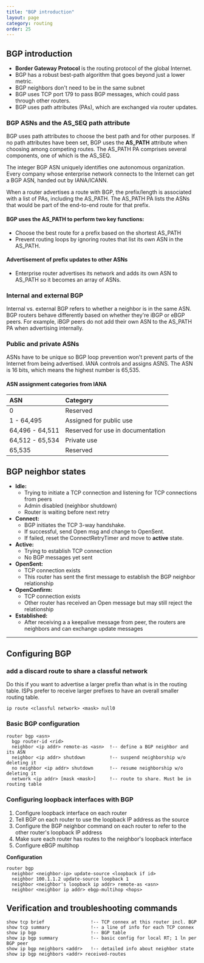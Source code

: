 ```yaml
---
title: "BGP introduction"
layout: page
category: routing
order: 25
---
```


## BGP introduction
* __Border Gateway Protocol__ is the routing protocol of the global Internet.
* BGP has a robust best-path algorithm that goes beyond just a lower metric.
* BGP neighbors don't need to be in the same subnet
* BGP uses TCP port 179 to pass BGP messages, which could pass through other routers.
* BGP uses path attributes (PAs), which are exchanged via router updates.

### BGP ASNs and the AS_SEQ path attribute
BGP uses path attributes to choose the best path and for other purposes. If no path attributes have been set, BGP uses the __AS_PATH__ attribute when choosing among competing routes. The AS_PATH PA comprises several components, one of which is the AS_SEQ.

The integer BGP ASN uniquely identifies one autonomous organization. Every company whose enterprise network connects to the Internet can get a BGP ASN, handed out by IANA/ICANN.

When a router advertises a route with BGP, the prefix/length is associated with a list of PAs, including the AS_PATH. The AS_PATH PA lists the ASNs that would be part of the end-to-end route for that prefix.

#### BGP uses the AS_PATH to perform two key functions:

* Choose the best route for a prefix based on the shortest AS_PATH
* Prevent routing loops by ignoring routes that list its own ASN in the AS_PATH.

#### Advertisement of prefix updates to other ASNs

* Enterprise router advertises its network and adds its own ASN to AS_PATH so it becomes an array of ASNs.

### Internal and external BGP
Internal vs. external BGP refers to whether a neighbor is in the same ASN. BGP routers behave differently based on whether they're iBGP or eBGP peers. For example, iBGP peers do not add their own ASN to the AS_PATH PA when advertising internally.

### Public and private ASNs
ASNs have to be unique so BGP loop prevention won't prevent parts of the Internet from being advertised. IANA controls and assigns ASNS. The ASN is 16 bits, which means the highest number is 65,535.

#### ASN assignment categories from IANA

| ASN             | Category                          |
| :---            | :---                              |
| 0               | Reserved                          |
| 1 - 64,495      | Assigned for public use           |
| 64,496 - 64,511 | Reserved for use in documentation |
| 64,512 - 65,534 | Private use                       |
| 65,535          | Reserved                          |


## BGP neighbor states
* __Idle:__
    - Trying to initiate a TCP connection and listening for TCP connections from peers
    - Admin disabled (neighbor shutdown)
    - Router is waiting before next retry
* __Connect:__
    - BGP initiates the TCP 3-way handshake.
    - If successful, send Open msg and change to OpenSent.
    - If failed, reset the ConnectRetryTimer and move to __active__ state.
* __Active:__
    - Trying to establish TCP connection
    - No BGP messages yet sent
* __OpenSent:__
    - TCP connection exists
    - This router has sent the first message to establish the BGP neighbor relationship
* __OpenConfirm:__
    - TCP connection exists
    - Other router has received an Open message but may still reject the relationship
* __Established:__
    - After receiving a a keepalive message from peer, the routers are neighbors and can exchange update messages

***

## Configuring BGP

### add a discard route to share a classful network
Do this if you want to advertise a larger prefix than what is in the routing table. ISPs prefer to receive larger prefixes to have an overall smaller routing table.

    ip route <classful network> <mask> null0

### Basic BGP configuration

    router bgp <asn>
      bgp router-id <rid>
      neighbor <ip addr> remote-as <asn>  !-- define a BGP neighbor and its ASN
      neighbor <ip addr> shutdown         !-- suspend neighborship w/o deleting it
      no neighbor <ip addr> shutdown      !-- resume neighborship w/o deleting it
      network <ip addr> [mask <mask>]     !-- route to share. Must be in routing table

### Configuring loopback interfaces with BGP

1. Configure loopback interface on each router
2. Tell BGP on each router to use the loopback IP address as the source
3. Configure the BGP neighbor command on each router to refer to the other router's loopback IP address
4. Make sure each router has routes to the neighbor's loopback interface
5. Configure eBGP multihop

__Configuration__
    
    router bgp
      neighbor <neighbor-ip> update-source <loopback if id>
      neighbor 100.1.1.2 update-source loopback 1
      neighbor <neighbor's loopback ip addr> remote-as <asn>
      neighbor <neighbor ip addr> ebgp-multihop <hops>


## Verification and troubleshooting commands

    show tcp brief                 !-- TCP connex at this router incl. BGP
    show tcp summary               !-- a line of info for each TCP connex
    show ip bgp                    !-- BGP table
    show ip bgp summary            !-- basic config for local RT; 1 ln per BGP peer
    show ip bgp neighbors <addr>   !-- detailed info about neighbor state
    show ip bgp neighbors <addr> received-routes